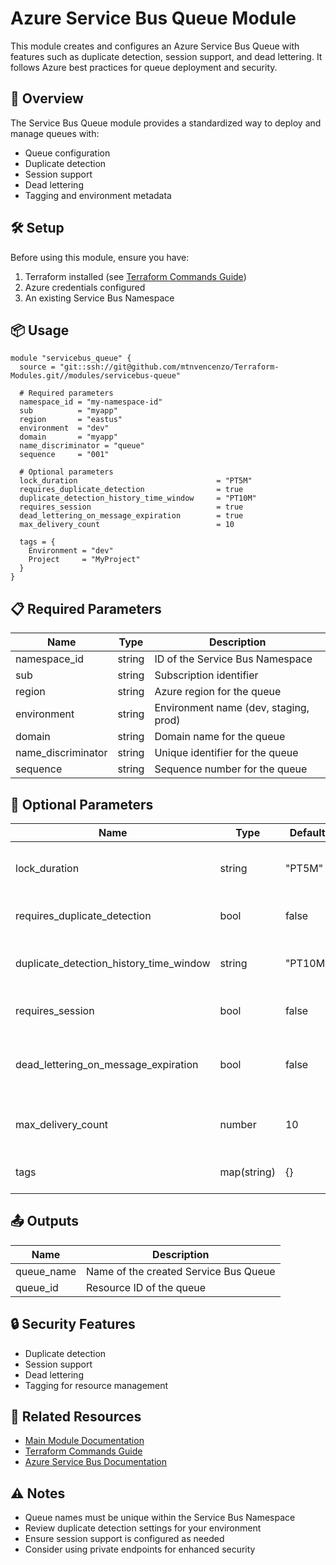 # Azure Service Bus Queue Module

This module creates and configures an Azure Service Bus Queue with features such as duplicate detection, session support, and dead lettering. It follows Azure best practices for queue deployment and security.

## 🚀 Overview

The Service Bus Queue module provides a standardized way to deploy and manage queues with:
- Queue configuration
- Duplicate detection
- Session support
- Dead lettering
- Tagging and environment metadata

## 🛠️ Setup

Before using this module, ensure you have:
1. Terraform installed (see [Terraform Commands Guide](../../.readme/terraform-commands.md))
2. Azure credentials configured
3. An existing Service Bus Namespace

## 📦 Usage

```hcl
module "servicebus_queue" {
  source = "git::ssh://git@github.com/mtnvencenzo/Terraform-Modules.git//modules/servicebus-queue"

  # Required parameters
  namespace_id = "my-namespace-id"
  sub          = "myapp"
  region       = "eastus"
  environment  = "dev"
  domain       = "myapp"
  name_discriminator = "queue"
  sequence     = "001"

  # Optional parameters
  lock_duration                               = "PT5M"
  requires_duplicate_detection                = true
  duplicate_detection_history_time_window     = "PT10M"
  requires_session                            = true
  dead_lettering_on_message_expiration        = true
  max_delivery_count                          = 10

  tags = {
    Environment = "dev"
    Project     = "MyProject"
  }
}
```

## 📋 Required Parameters

| Name | Type | Description |
|------|------|-------------|
| namespace_id | string | ID of the Service Bus Namespace |
| sub | string | Subscription identifier |
| region | string | Azure region for the queue |
| environment | string | Environment name (dev, staging, prod) |
| domain | string | Domain name for the queue |
| name_discriminator | string | Unique identifier for the queue |
| sequence | string | Sequence number for the queue |

## 🔧 Optional Parameters

| Name | Type | Default | Description |
|------|------|---------|-------------|
| lock_duration | string | "PT5M" | Duration for which a message is locked |
| requires_duplicate_detection | bool | false | Enable duplicate detection |
| duplicate_detection_history_time_window | string | "PT10M" | Time window for duplicate detection |
| requires_session | bool | false | Enable session support |
| dead_lettering_on_message_expiration | bool | false | Enable dead lettering on message expiration |
| max_delivery_count | number | 10 | Maximum number of delivery attempts |
| tags | map(string) | {} | Tags to apply to the queue |

## 📤 Outputs

| Name | Description |
|------|-------------|
| queue_name | Name of the created Service Bus Queue |
| queue_id | Resource ID of the queue |

## 🔒 Security Features

- Duplicate detection
- Session support
- Dead lettering
- Tagging for resource management

## 🔗 Related Resources

- [Main Module Documentation](../../README.md)
- [Terraform Commands Guide](../../.readme/terraform-commands.md)
- [Azure Service Bus Documentation](https://docs.microsoft.com/en-us/azure/service-bus-messaging/)

## ⚠️ Notes

- Queue names must be unique within the Service Bus Namespace
- Review duplicate detection settings for your environment
- Ensure session support is configured as needed
- Consider using private endpoints for enhanced security
